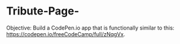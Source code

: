 # Tribute-Page-
Objective: Build a CodePen.io app that is functionally similar to this: https://codepen.io/freeCodeCamp/full/zNqgVx.
